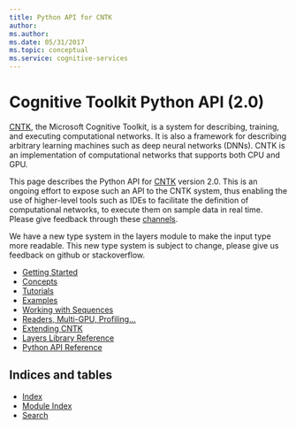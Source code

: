 ```yaml
---
title: Python API for CNTK
author: 
ms.author: 
ms.date: 05/31/2017
ms.topic: conceptual
ms.service: cognitive-services
---
```


# Cognitive Toolkit Python API (2.0)

[CNTK](https://www.microsoft.com/en-us/cognitive-toolkit/), the Microsoft Cognitive Toolkit, is a system for describing, training,
and executing computational networks. It is also a framework for describing
arbitrary learning machines such as deep neural networks (DNNs). CNTK is an
implementation of computational networks that supports both CPU and GPU.
 
This page describes the Python API for [CNTK](https://www.microsoft.com/en-us/cognitive-toolkit/) version 2.0. This is an ongoing effort
to expose such an API to the CNTK system, thus enabling the use of higher-level
tools such as IDEs to facilitate the definition of computational networks, to execute
them on sample data in real time. Please give feedback through these [channels](/cognitive-toolkit/feedback-channels).

We have a new type system in the layers module to make the input type more readable.
This new type system is subject to change, please give us feedback on github or stackoverflow.

   - [Getting Started](gettingstarted.md)
   - [Concepts](concepts.md)
   - [Tutorials](tutorials.md)
   - [Examples](examples.md)
   - [Working with Sequences](sequence.md)
   - [Readers, Multi-GPU, Profiling...](readersprofetc.md)
   - [Extending CNTK](extend.md)
   - [Layers Library Reference](layerref.md)
   - [Python API Reference](/python/api/cntk)

## Indices and tables

* [Index](https://cntk.ai/pythondocs/genindex.html)
* [Module Index](https://cntk.ai/pythondocs/py-modindex.html)
* [Search](https://cntk.ai/pythondocs/search.html)
